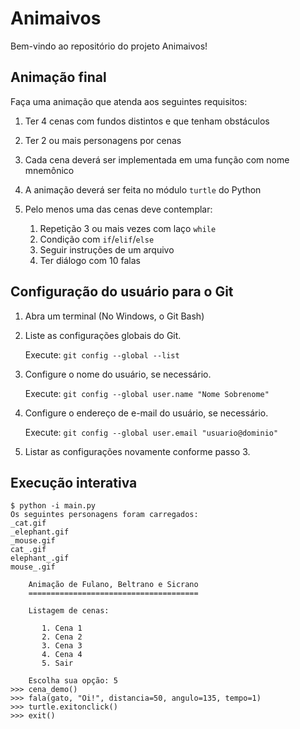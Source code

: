 # Animaivos

Bem-vindo ao repositório do projeto Animaivos!

## Animação final

Faça uma animação que atenda aos seguintes requisitos:

1. Ter 4 cenas com fundos distintos e que tenham obstáculos
2. Ter 2 ou mais personagens por cenas
3. Cada cena deverá ser implementada em uma função com nome mnemônico
4. A animação deverá ser feita no módulo `turtle` do Python
5. Pelo menos uma das cenas deve contemplar:

   1. Repetição 3 ou mais vezes com laço `while`
   2. Condição com `if`/`elif`/`else`
   3. Seguir instruções de um arquivo
   4. Ter diálogo com 10 falas

## Configuração do usuário para o Git

1. Abra um terminal (No Windows, o Git Bash)
2. Liste as configurações globais do Git.
   
   Execute: `git config --global --list`
   
3. Configure o nome do usuário, se necessário.
   
   Execute: `git config --global user.name "Nome Sobrenome"`

4. Configure o endereço de e-mail do usuário, se necessário.
  
   Execute: `git config --global user.email "usuario@dominio"`

5. Listar as configurações novamente conforme passo 3.

## Execução interativa

```
$ python -i main.py 
Os seguintes personagens foram carregados:
_cat.gif
_elephant.gif
_mouse.gif
cat_.gif
elephant_.gif
mouse_.gif

    Animação de Fulano, Beltrano e Sicrano
    ======================================

    Listagem de cenas:

       1. Cena 1
       2. Cena 2
       3. Cena 3
       4. Cena 4
       5. Sair

    Escolha sua opção: 5
>>> cena_demo()
>>> fala(gato, "Oi!", distancia=50, angulo=135, tempo=1)
>>> turtle.exitonclick()
>>> exit()
```
